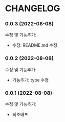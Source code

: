 # CHANGELOG

### 0.0.3 (2022-08-08)

수정 및 기능추가:

- 수정: README.md 수정

### 0.0.2 (2022-08-08)

수정 및 기능추가:

- 기능추가: type 수정

### 0.0.1 (2022-08-08)

수정 및 기능추가:

- 최초배포
